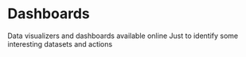 # Dashboards
Data visualizers and dashboards available online
Just to identify some interesting datasets and actions
